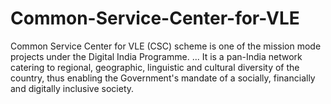 # Common-Service-Center-for-VLE
Common Service Center for VLE (CSC) scheme is one of the mission mode projects under the Digital India Programme. ... It is a pan-India network catering to regional, geographic, linguistic and cultural diversity of the country, thus enabling the Government's mandate of a socially, financially and digitally inclusive society.
